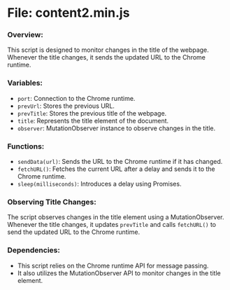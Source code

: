# File: content2.min.js

### Overview:
This script is designed to monitor changes in the title of the webpage. Whenever the title changes, it sends the updated URL to the Chrome runtime.

### Variables:
- `port`: Connection to the Chrome runtime.
- `prevUrl`: Stores the previous URL.
- `prevTitle`: Stores the previous title of the webpage.
- `title`: Represents the title element of the document.
- `observer`: MutationObserver instance to observe changes in the title.

### Functions:
- `sendData(url)`: Sends the URL to the Chrome runtime if it has changed.
- `fetchURL()`: Fetches the current URL after a delay and sends it to the Chrome runtime.
- `sleep(milliseconds)`: Introduces a delay using Promises.

### Observing Title Changes:
The script observes changes in the title element using a MutationObserver. Whenever the title changes, it updates `prevTitle` and calls `fetchURL()` to send the updated URL to the Chrome runtime.

### Dependencies:
- This script relies on the Chrome runtime API for message passing.
- It also utilizes the MutationObserver API to monitor changes in the title element.
